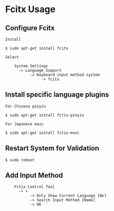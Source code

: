 # Fcitx Usage

## Configure Fcitx

	Install

```
$ sudo apt-get install fcitx
```

	Select

```
	System Settings
	  -> Language Support
	       -> Keyboard input method system
	            -> fcitx
```

## Install specific language plugins

	For Chinese pinyin

```
$ sudo apt-get install fctix-pinyin
```

	For Japanese mozc

```
$ sudo apt-get install fctix-mozc
```

## Restart System for Validation

```
$ sudo reboot
```

## Add Input Method

```
	Fctix Control Tool
	  -> +
	       -> Only Show Current Language [No]
	       -> Search Input Method [Name]
	       -> OK
```

